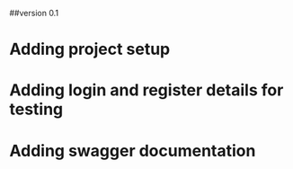 ##version 0.1
# Adding project setup 
# Adding login and register details for testing
# Adding swagger documentation



